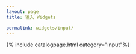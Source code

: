 ```yaml
---
layout: page
title: 输入 Widgets

permalink: widgets/input/
---
```


{% include catalogpage.html category="Input"%}